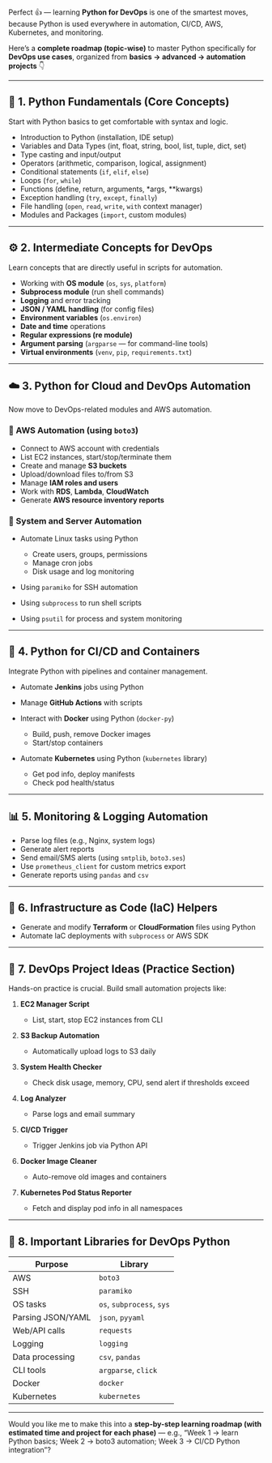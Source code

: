 Perfect 👍 — learning **Python for DevOps** is one of the smartest moves, because Python is used everywhere in automation, CI/CD, AWS, Kubernetes, and monitoring.

Here’s a **complete roadmap (topic-wise)** to master Python specifically for **DevOps use cases**, organized from **basics → advanced → automation projects** 👇

---

## 🧩 **1. Python Fundamentals (Core Concepts)**

Start with Python basics to get comfortable with syntax and logic.

* Introduction to Python (installation, IDE setup)
* Variables and Data Types (int, float, string, bool, list, tuple, dict, set)
* Type casting and input/output
* Operators (arithmetic, comparison, logical, assignment)
* Conditional statements (`if`, `elif`, `else`)
* Loops (`for`, `while`)
* Functions (define, return, arguments, *args, **kwargs)
* Exception handling (`try`, `except`, `finally`)
* File handling (`open`, `read`, `write`, `with` context manager)
* Modules and Packages (`import`, custom modules)

---

## ⚙️ **2. Intermediate Concepts for DevOps**

Learn concepts that are directly useful in scripts for automation.

* Working with **OS module** (`os`, `sys`, `platform`)
* **Subprocess module** (run shell commands)
* **Logging** and error tracking
* **JSON / YAML handling** (for config files)
* **Environment variables** (`os.environ`)
* **Date and time** operations
* **Regular expressions (re module)**
* **Argument parsing** (`argparse` — for command-line tools)
* **Virtual environments** (`venv`, `pip`, `requirements.txt`)

---

## ☁️ **3. Python for Cloud and DevOps Automation**

Now move to DevOps-related modules and AWS automation.

### 🔹 AWS Automation (using `boto3`)

* Connect to AWS account with credentials
* List EC2 instances, start/stop/terminate them
* Create and manage **S3 buckets**
* Upload/download files to/from S3
* Manage **IAM roles and users**
* Work with **RDS**, **Lambda**, **CloudWatch**
* Generate **AWS resource inventory reports**

### 🔹 System and Server Automation

* Automate Linux tasks using Python

  * Create users, groups, permissions
  * Manage cron jobs
  * Disk usage and log monitoring
* Using `paramiko` for SSH automation
* Using `subprocess` to run shell scripts
* Using `psutil` for process and system monitoring

---

## 🐳 **4. Python for CI/CD and Containers**

Integrate Python with pipelines and container management.

* Automate **Jenkins** jobs using Python
* Manage **GitHub Actions** with scripts
* Interact with **Docker** using Python (`docker-py`)

  * Build, push, remove Docker images
  * Start/stop containers
* Automate **Kubernetes** using Python (`kubernetes` library)

  * Get pod info, deploy manifests
  * Check pod health/status

---

## 📊 **5. Monitoring & Logging Automation**

* Parse log files (e.g., Nginx, system logs)
* Generate alert reports
* Send email/SMS alerts (using `smtplib`, `boto3.ses`)
* Use `prometheus_client` for custom metrics export
* Generate reports using `pandas` and `csv`

---

## 🧠 **6. Infrastructure as Code (IaC) Helpers**

* Generate and modify **Terraform** or **CloudFormation** files using Python
* Automate IaC deployments with `subprocess` or AWS SDK

---

## 🧪 **7. DevOps Project Ideas (Practice Section)**

Hands-on practice is crucial. Build small automation projects like:

1. **EC2 Manager Script**

   * List, start, stop EC2 instances from CLI

2. **S3 Backup Automation**

   * Automatically upload logs to S3 daily

3. **System Health Checker**

   * Check disk usage, memory, CPU, send alert if thresholds exceed

4. **Log Analyzer**

   * Parse logs and email summary

5. **CI/CD Trigger**

   * Trigger Jenkins job via Python API

6. **Docker Image Cleaner**

   * Auto-remove old images and containers

7. **Kubernetes Pod Status Reporter**

   * Fetch and display pod info in all namespaces

---

## 🧰 **8. Important Libraries for DevOps Python**

| Purpose           | Library                   |
| ----------------- | ------------------------- |
| AWS               | `boto3`                   |
| SSH               | `paramiko`                |
| OS tasks          | `os`, `subprocess`, `sys` |
| Parsing JSON/YAML | `json`, `pyyaml`          |
| Web/API calls     | `requests`                |
| Logging           | `logging`                 |
| Data processing   | `csv`, `pandas`           |
| CLI tools         | `argparse`, `click`       |
| Docker            | `docker`                  |
| Kubernetes        | `kubernetes`              |

---

Would you like me to make this into a **step-by-step learning roadmap (with estimated time and project for each phase)** — e.g., “Week 1 → learn Python basics; Week 2 → boto3 automation; Week 3 → CI/CD Python integration”?
